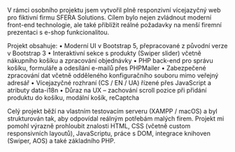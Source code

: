 V rámci osobního projektu jsem vytvořil plně responzivní vícejazyčný web pro fiktivní firmu SFERA Solutions. Cílem bylo nejen zvládnout moderní front-end technologie, ale také přiblížit reálné požadavky na menší firemní prezentaci s e-shop funkcionalitou.

Projekt obsahuje:
	•	Moderní UI v Bootstrap 5, přepracované z původní verze v Bootstrap 3
	•	Interaktivní sekce s produkty (Swiper slider) včetně nákupního košíku a zpracování objednávky
	•	PHP back-end pro správu košíku, formuláře a odesílání e-mailů přes PHPMailer
	•	Zabezpečené zpracování dat včetně odděleného konfiguračního souboru mimo veřejný adresář
	•	Vícejazyčné rozhraní (CS / EN / UA) řízené přes JavaScript a atributy data-i18n
	•	Důraz na UX – zachování scroll pozice při přidání produktu do košíku, modální košík, reCaptcha

Celý projekt běží na vlastním testovacím serveru (XAMPP / macOS) a byl strukturován tak, aby odpovídal reálným potřebám malých firem.
Projekt mi pomohl výrazně prohloubit znalosti HTML, CSS (včetně custom responsivních layoutů), JavaScriptu, práce s DOM, integrace knihoven (Swiper, AOS) a také základního PHP.
